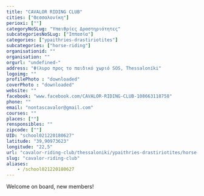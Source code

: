 ```yaml
---
title: "CAVALOR RIDING CLUB"
cities: ["Θεσσαλονίκη"]
perioxi: [""]
categoryNoSLug: "Υπαιθρίες Δραστηριότητες"
subcategoriesNoSLug: ["Ιππασία"]
categories: ["ypaithries-drastiriotites"]
subcategories: ["horse-riding"]
organisationid: ""
organisation: ""
orgurl: "undefined-"
address: "Φίλυρο προς το παιδικό χωριό SOS, Thessaloníki"
logoimg: ""
profilePhoto : "downloaded"
coverPhoto : "downloaded"
website: ""
facebook: "www.facebook.com/CAVALOR-RIDING-CLUB-108663118758"
phone: ""
email: "nontascavalor@gmail.com"
courses: ""
places: [""]
rensponsibles: ""
zipcode: [""]
UID: "school021220180627"
latitude: "39,90973623"
longitude: "22,5"
url: "cavalor-riding-club/thessaloniki/ypaithries-drastiriotites/horse-riding"
slug: "cavalor-riding-club"
aliases:
    - /school021220180627
---
```



Welcome on board, new members!


